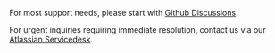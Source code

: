 For most support needs, please start with [Github Discussions](https://github.com/orgs/joone-org/discussions/categories/support-forums).

For urgent inquiries requiring immediate resolution, contact us via our [Atlassian Servicedesk](https://joone-org.atlassian.net/servicedesk/).
